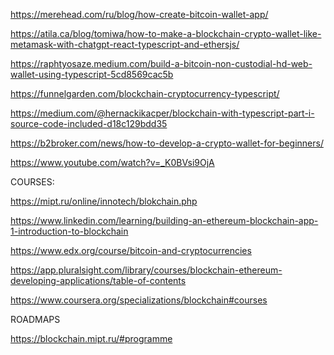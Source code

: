 https://merehead.com/ru/blog/how-create-bitcoin-wallet-app/

https://atila.ca/blog/tomiwa/how-to-make-a-blockchain-crypto-wallet-like-metamask-with-chatgpt-react-typescript-and-ethersjs/

https://raphtyosaze.medium.com/build-a-bitcoin-non-custodial-hd-web-wallet-using-typescript-5cd8569cac5b

https://funnelgarden.com/blockchain-cryptocurrency-typescript/

https://medium.com/@hernackikacper/blockchain-with-typescript-part-i-source-code-included-d18c129bdd35

https://b2broker.com/news/how-to-develop-a-crypto-wallet-for-beginners/

https://www.youtube.com/watch?v=_K0BVsi9OjA

COURSES:

https://mipt.ru/online/innotech/blokchain.php

https://www.linkedin.com/learning/building-an-ethereum-blockchain-app-1-introduction-to-blockchain

https://www.edx.org/course/bitcoin-and-cryptocurrencies

https://app.pluralsight.com/library/courses/blockchain-ethereum-developing-applications/table-of-contents

https://www.coursera.org/specializations/blockchain#courses

ROADMAPS

https://blockchain.mipt.ru/#programme
